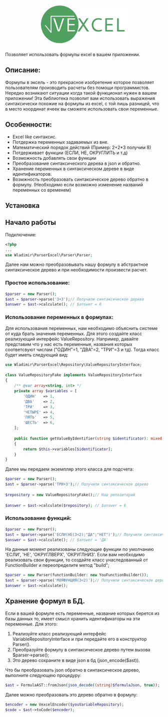 <h1 align="center">
  <img src="./logo.png" alt="vexcel" width="300px">
</h1>
 Позволяет  использовать формулы excel в вашем приложении. 
 
## Описание:  
Формулы в эксель - это прекрасное изобретение которое позволяет пользователям производить расчеты без помощи программистов. Нередко возникают ситуации когда такой функционал нужен в вашем приложении! Эта библиотека позволит вам использовать выражения синтаксически похожие на формулы из excel, с той лишь разницей, что в место координат ячеек вы сможете использовать свои переменные. 

 ## Особенности: 
  * Excel like  синтаксис. 
  * Потдержка переменных задаваемых из вне. 
  * Математический порядок действий (Пример: 2+2\*3 получим 8) 
  * Потдерживает функции  (ЕСЛИ, НЕ, ОКРУГЛИТЬ и т.д)
  * Возможность добавлять свои функции
  * Преобразование синтаксического дерева в  json  и обратно.
  * Хранение переменных в синтаксическом дереве в виде идентификаторов. 
  * Возмжность преобразовать синтаксическое дерево обратно в формулу. (Необходимо если возможно изменение названий переменных со временем) 

## Установка 

## Начало работы    

Подключение: 
```php
<?php
...
use Wladimir\ParserExcel\Parser\Parser;
```
Далее нам можно преобразовывать нашу формулу в абстрактное синтаксическое дерево и при необходимости произвести расчет. 

 ### Простое использование: 
```php
$parser = new Parser();
$ast = $parser->parse('3+3');// Получили синтаксическое дерево
$answer = $ast->calculate(); // $answer = 6
````

### Использование переменных в формулах: 
Для использования переменных, нам необходимо объяснить системе от куда брать значения переменных. Для этого создайте класс реализующий интерфейс ValueRepository.
Например, давайте представим что у нас есть переменные, названия которых соответсвуют числам ("ОДИН"=1, "ДВА"=2, "ТРИ"=3 и тд). Тогда класс будет иметь следующий вид: 
```php
use Wladimir\ParserExcel\Repository\ValueRepositoryInterface;

class ValueRepositoryFake implements ValueRepositoryInterface
{
    /** @var array<string, int> */
    private array $variables = [
        'ОДИН'   => 1,
        'ДВА'    => 2,
        'ТРИ'    => 3,
        'ЧЕТЫРЕ' => 4,
        'ПЯТЬ'   => 5,
        'ШЕСТЬ'  => 6,
    ];

    public function getValueByIdentifier(string $identificator): mixed
    {
        return $this->variables[$identificator];
    }
}
```
Далее мы передаем экземпляр этого класса для подсчета: 
```php
$parser = new Parser();
$ast = $parser->parse('ТРИ+3');// Получили синтаксическое дерево

$repository = new ValueRepositoryFake();// Наш репозиторий

$answer = $ast->calculate($repository); // $answer = 6
```
### Использование функций:  

```php
$parser = new Parser();
$ast = $parser->parse('ЕСЛИ(НЕ(3<2);"ДА";"НЕТ")');// Получили синтаксическое дерево
$answer = $ast->calculate(); // $answer = 'ДА'
```
На данные момент реализованы следующие функции по умолчанию 'ЕСЛИ', 'НЕ', 'ОКРУГЛВЕРХ', 'ОКРУГЛНИЗ'. Если вам необходимо реализовать свои функции, то создайте класс унаследованный от FunctionBuilder и переопределите метод  "build"; 
```php
$parser = new Parser(functionBuilder: new YouFunctionBuilder());
$ast = $parser->parse('МОЯФУНЦИЯ(3<2)');// Получили синтаксическое дерево
$answer = $ast->calculate(); 
```

## Хранение формул в БД. 
Если в вашей формуле есть переменные, название которых берется из базы данных то, имеет смысл хранить идентификаторы на эти переменные. 
Для этого: 
1) Реализуйте класс реализующий интерфейс VariableRepositoryInterface  и при  передайте его в конструктор Parser().
2) Преобразуйте формулу в синтаксическое дерево путем вызова $parser->parse();
3) Это дерево сохраните в виде json в бд (json_encode($ast)).

Что бы преобразовать json обратно в синтаксическое дерево, выполните следующею процедуру: 
```php
$ast = FormulaAST::fromJson(json_decode((string)$formulaJson, true)); 
```
Далее можно преобразовать это дерево обратно в формулу: 
 ```php
$encoder = new VexcelEncoder($youVariableRepository); 
$code = $ast->toCode($encoder); 
```
